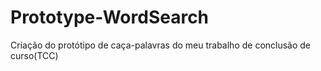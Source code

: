 # Prototype-WordSearch
Criação do protótipo de caça-palavras do meu trabalho de conclusão de curso(TCC)
